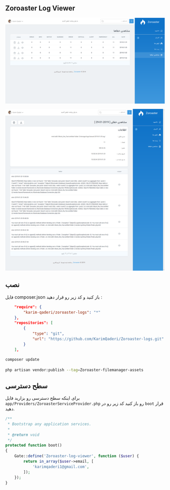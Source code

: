 ## Zoroaster Log Viewer

![screenshot 1](https://raw.githubusercontent.com/KarimQaderi/Zoroaster-logs/master/1.png)

![screenshot 2](https://raw.githubusercontent.com/KarimQaderi/Zoroaster-logs/master/2.png)

## نصب 

فایل composer.json باز کنید و کد زیر رو قرار دهید :

```json
    "require": {
        "karim-qaderi/zoroaster-logs": "*"
    },
    "repositories": [
        {
            "type": "git",
            "url": "https://github.com/KarimQaderi/Zoroaster-logs.git"
        }
    ],
```

```bash
composer update

php artisan vendor:publish --tag=Zoroaster-filemanager-assets

```

## سطح دسترسی 

برای اینکه سطح دسترسی رو بزارید فایل `app/Providers/ZoroasterServiceProvider.php` رو باز کنید کد زیر رو در `boot` قرار دهید. 

```php
/**
 * Bootstrap any application services.
 *
 * @return void
 */
protected function boot()
{
    Gate::define('Zoroaster-log-viewer', function ($user) {
        return in_array($user->email, [
            'karimqaderi1@gmail.com',
        ]);
    });
}
```